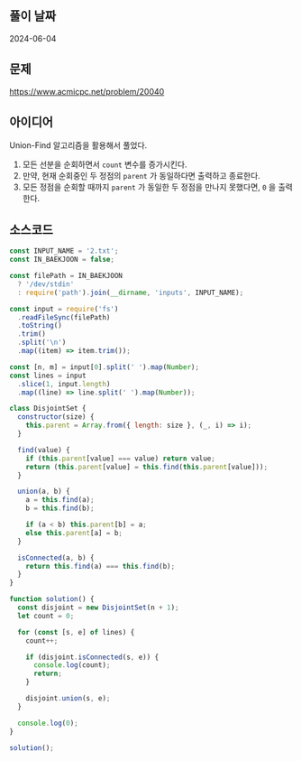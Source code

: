 ## 풀이 날짜

2024-06-04

## 문제

https://www.acmicpc.net/problem/20040

## 아이디어

Union-Find 알고리즘을 활용해서 풀었다.

1. 모든 선분을 순회하면서 `count` 변수를 증가시킨다.
2. 만약, 현재 순회중인 두 정점의 `parent` 가 동일하다면 출력하고 종료한다.
3. 모든 정점을 순회할 때까지 `parent` 가 동일한 두 정점을 만나지 못했다면, `0` 을 출력한다.

## 소스코드

```js
const INPUT_NAME = '2.txt';
const IN_BAEKJOON = false;

const filePath = IN_BAEKJOON
  ? '/dev/stdin'
  : require('path').join(__dirname, 'inputs', INPUT_NAME);

const input = require('fs')
  .readFileSync(filePath)
  .toString()
  .trim()
  .split('\n')
  .map((item) => item.trim());

const [n, m] = input[0].split(' ').map(Number);
const lines = input
  .slice(1, input.length)
  .map((line) => line.split(' ').map(Number));

class DisjointSet {
  constructor(size) {
    this.parent = Array.from({ length: size }, (_, i) => i);
  }

  find(value) {
    if (this.parent[value] === value) return value;
    return (this.parent[value] = this.find(this.parent[value]));
  }

  union(a, b) {
    a = this.find(a);
    b = this.find(b);

    if (a < b) this.parent[b] = a;
    else this.parent[a] = b;
  }

  isConnected(a, b) {
    return this.find(a) === this.find(b);
  }
}

function solution() {
  const disjoint = new DisjointSet(n + 1);
  let count = 0;

  for (const [s, e] of lines) {
    count++;

    if (disjoint.isConnected(s, e)) {
      console.log(count);
      return;
    }

    disjoint.union(s, e);
  }

  console.log(0);
}

solution();
```
